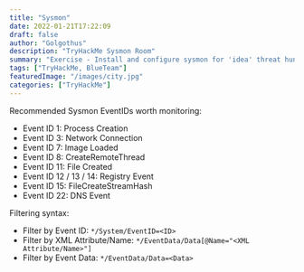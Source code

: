 ```yaml
---
title: "Sysmon"
date: 2022-01-21T17:22:09
draft: false
author: "Golgothus"
description: "TryHackMe Sysmon Room"
summary: "Exercise - Install and configure sysmon for 'idea' threat hunting and investigations."
tags: ["TryHackMe, BlueTeam"]
featuredImage: "/images/city.jpg"
categories: ["TryHackMe"]
---
```


Recommended Sysmon EventIDs worth monitoring:
- Event ID 1: Process Creation
- Event ID 3: Network Connection
- Event ID 7: Image Loaded
- Event ID 8: CreateRemoteThread
- Event ID 11: File Created
- Event ID 12 / 13 / 14: Registry Event
- Event ID 15: FileCreateStreamHash
- Event ID 22: DNS Event

Filtering syntax:
- Filter by Event ID: `*/System/EventID=<ID>`
- Filter by XML Attribute/Name: `*/EventData/Data[@Name="<XML Attribute/Name>"]`
- Filter by Event Data: `*/EventData/Data=<Data>`